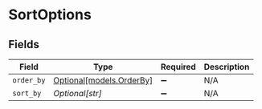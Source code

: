 # SortOptions


## Fields

| Field                                            | Type                                             | Required                                         | Description                                      |
| ------------------------------------------------ | ------------------------------------------------ | ------------------------------------------------ | ------------------------------------------------ |
| `order_by`                                       | [Optional[models.OrderBy]](../models/orderby.md) | :heavy_minus_sign:                               | N/A                                              |
| `sort_by`                                        | *Optional[str]*                                  | :heavy_minus_sign:                               | N/A                                              |